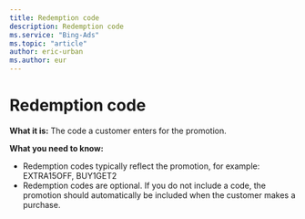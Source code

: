```yaml
---
title: Redemption code
description: Redemption code
ms.service: "Bing-Ads"
ms.topic: "article"
author: eric-urban
ms.author: eur
---
```


# Redemption code

**What it is:** The code a customer enters for the promotion.

**What you need to know:**
- Redemption codes typically reflect the promotion, for example: EXTRA15OFF, BUY1GET2
- Redemption codes are optional. If you do not include a code, the promotion should automatically be included when the customer makes a purchase.


